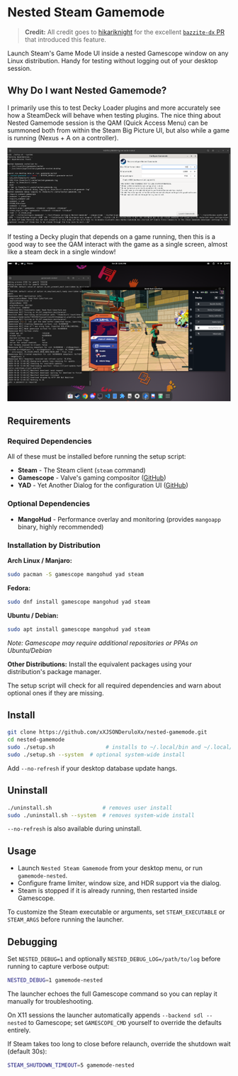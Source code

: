 # Nested Steam Gamemode
> **Credit:** All credit goes to [hikariknight](https://github.com/HikariKnight) for the excellent [`bazzite-dx` PR](https://github.com/ublue-os/bazzite-dx/pull/125/files#diff-95375a553164600a7d4fed6d71470c5acd8aaee35a96ac0f99bf0ff7461be5a3R1-R67) that introduced this feature.

Launch Steam's Game Mode UI inside a nested Gamescope window on any Linux distribution. Handy for testing without logging out of your desktop session.

## Why Do I want Nested Gamemode?

I primarily use this to test Decky Loader plugins and more accurately see how a SteamDeck will behave when testing plugins. The nice thing about Nested Gamemode session is the QAM (Quick Access Menu) can be summoned both from within the Steam Big Picture UI, but also while a game is running (Nexus + A on a controller). 

![initial setup](assets/install.png)

If testing a Decky plugin that depends on a game running, then this is a good way to see the QAM interact with the game as a single screen, almost like a steam deck in a single window!

![QAM in-game](assets/running.png)

## Requirements

### Required Dependencies

All of these must be installed before running the setup script:

- **Steam** - The Steam client (`steam` command)
- **Gamescope** - Valve's gaming compositor ([GitHub](https://github.com/ValveSoftware/gamescope))
- **YAD** - Yet Another Dialog for the configuration UI ([GitHub](https://github.com/v1cont/yad))

### Optional Dependencies

- **MangoHud** - Performance overlay and monitoring (provides `mangoapp` binary, highly recommended)

### Installation by Distribution

**Arch Linux / Manjaro:**
```bash
sudo pacman -S gamescope mangohud yad steam
```

**Fedora:**
```bash
sudo dnf install gamescope mangohud yad steam
```

**Ubuntu / Debian:**
```bash
sudo apt install gamescope mangohud yad steam
```
*Note: Gamescope may require additional repositories or PPAs on Ubuntu/Debian*

**Other Distributions:**
Install the equivalent packages using your distribution's package manager.

The setup script will check for all required dependencies and warn about optional ones if they are missing.

## Install

```bash
git clone https://github.com/xXJSONDeruloXx/nested-gamemode.git
cd nested-gamemode
sudo ./setup.sh                # installs to ~/.local/bin and ~/.local/share/applications
sudo ./setup.sh --system  # optional system-wide install
```

Add `--no-refresh` if your desktop database update hangs.

## Uninstall

```bash
./uninstall.sh                # removes user install
sudo ./uninstall.sh --system  # removes system-wide install
```

`--no-refresh` is also available during uninstall.

## Usage

- Launch `Nested Steam Gamemode` from your desktop menu, or run `gamemode-nested`.
- Configure frame limiter, window size, and HDR support via the dialog.
- Steam is stopped if it is already running, then restarted inside Gamescope.

To customize the Steam executable or arguments, set `STEAM_EXECUTABLE` or `STEAM_ARGS` before running the launcher.

## Debugging

Set `NESTED_DEBUG=1` and optionally `NESTED_DEBUG_LOG=/path/to/log` before running to capture verbose output:

```bash
NESTED_DEBUG=1 gamemode-nested
```

The launcher echoes the full Gamescope command so you can replay it manually for troubleshooting.

On X11 sessions the launcher automatically appends `--backend sdl --nested` to Gamescope; set `GAMESCOPE_CMD` yourself to override the defaults entirely.

If Steam takes too long to close before relaunch, override the shutdown wait (default 30s):

```bash
STEAM_SHUTDOWN_TIMEOUT=5 gamemode-nested
```
